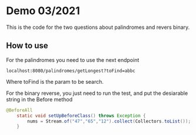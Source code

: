 # Demo 03/2021
This is the code for the two questions about palindromes and revers binary.

## How to use
For the palindromes you need to use the next endpoint

```
localhost:8080/palindromes/getLongest?toFind=abbc
```

Where toFind is the param to be search.


For the binary reverse, you just need to run the test, and put the desiarable string in the Before method

```java
@BeforeAll
	static void setUpBeforeClass() throws Exception {
		nums = Stream.of("47","65","12").collect(Collectors.toList());
	}
```